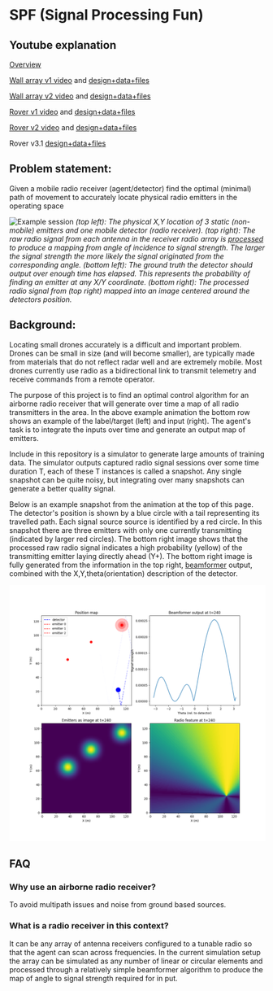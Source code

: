 # SPF (Signal Processing Fun)

## Youtube explanation

[Overview](https://www.youtube.com/watch?v=vj99KvB2AcA)

[Wall array v1 video](https://youtu.be/ljlRKGjBUoE) and [design+data+files](data_collection_model_and_results/2d_wall_array/2d_wall_array_v1)

[Wall array v2 video](https://youtu.be/9S3mgBD47kw) and [design+data+files](data_collection_model_and_results/2d_wall_array/2d_wall_array_v2)

[Rover v1 video](https://youtu.be/aGzOBduHrvo) and [design+data+files](data_collection_model_and_results/rover/rover_v1)

[Rover v2 video](https://youtube.com/shorts/qZmtBzATahE?feature=share) and [design+data+files](data_collection_model_and_results/rover/rover_v2)

Rover v3.1 [design+data+files](data_collection_model_and_results/rover/rover_v3.1)


## Problem statement:

Given a mobile radio receiver (agent/detector) find the optimal (minimal) path of movement to accurately locate physical radio emitters in the operating space

![Example session](https://www.dropbox.com/scl/fi/ao6ynwuq3qh38d18tc8wa/01_example_animation.gif?rlkey=9qzcoo5rvqywekjug1wdbbpno&raw=1)
*(top left): The physical X,Y location of 3 static (non-mobile) emitters and one mobile detector (radio receiver). (top right): The raw radio signal from each antenna in the receiver radio array is [processed](spf/notebooks/03_beamformer_wNoise.ipynb) to produce a mapping from angle of incidence to signal strength. The larger the signal strength the more likely the signal originated from the corresponding angle. (bottom left): The ground truth the detector should output over enough time has elapsed. This represents the probability of finding an emitter at any X/Y coordinate. (bottom right): The processed radio signal from (top right) mapped into an image centered around the detectors position.*

## Background:

Locating small drones accurately is a difficult and important problem. Drones can be small in size (and will become smaller), are typically made from materials that do not reflect radar well and are extremely mobile. Most drones currently use radio as a bidirectional link to transmit telemetry and receive commands from a remote operator.

The purpose of this project is to find an optimal control algorithm for an airborne radio receiver that will generate over time a map of all radio transmitters in the area.
In the above example animation the bottom row shows an example of the label/target (left) and input (right). The agent's task is to integrate the inputs over time and generate an output map of emitters.    

Include in this repository is a simulator to generate large amounts of training data. The simulator outputs captured radio signal sessions over some time duration T, each of these T instances is called a snapshot. Any single snapshot can be quite noisy, but integrating over many snapshots can generate a better quality signal. 

Below is an example snapshot from the animation at the top of this page. The detector's position is shown by a blue circle with a tail representing its travelled path. Each signal source source is identified by a red circle. In this snapshot there are three emitters with only one currently transmitting (indicated by larger red circles). The bottom right image shows that the processed raw radio signal indicates a high probability (yellow) of the transmitting emitter laying directly ahead (Y+). The bottom right image is fully generated from the information in the top right, [beamformer](spf/notebooks/03_beamformer_wNoise.ipynb) output, combined with the X,Y,theta(orientation) description of the detector.  
 
![Example snapshot](images/01_emitter_right_example.png)


## FAQ 

### Why use an airborne radio receiver?

To avoid multipath issues and noise from ground based sources.

### What is a radio receiver in this context?

It can be any array of antenna receivers configured to a tunable radio so that the agent can scan across frequencies. In the current simulation setup the array can be simulated as any number of linear or circular elements and processed through a relatively simple beamformer algorithm to produce the map of angle to signal strength required for in
put.



